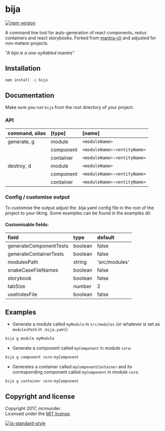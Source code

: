 # bija

[![npm version](https://badge.fury.io/js/bija.svg)](https://badge.fury.io/js/bija)

A command line tool for auto-generation of react components, redux containers and react storybooks. Forked from [mantra-cli](https://github.com/mantrajs/mantra-cli) and adjusted for non-meteor projects.

*"A bija is a one-syllabled mantra"*


## Installation

```bash
npm install -g bija
```


## Documentation

Make sure you run `bija` from the root directory of your project.

### API
| command, alias | [type]    | [name]                      |
| :------------- | :-------- | :-------------------------- |
| generate, g    | module    | `<moduleName>`              |
|                | component | `<moduleName>:<entityName>` |
|                | container | `<moduleName>:<entityName>` |
| destroy, d     | module    | `<moduleName>`              |
|                | component | `<moduleName>:<entityName>` |
|                | container | `<moduleName>:<entityName>` |


### Config / customise output

To customise the output adjust the .bija.yaml config file in the root of the project to your liking. Some examples can be found in the examples dir.

#### Customisable fields:

| field                  | type            | default              |
| :--------------------- | :-------------- | :--------------------|
| generateComponentTests | boolean         | false                |
| generateContainerTests | boolean         | false                |
| modulesPath            | string          | 'src/modules'        |
| snakeCaseFileNames     | boolean         | false                |
| storybook              | boolean         | false                |
| tabSize                | number          | 2                    |
| useIndexFile           | boolean         | false                |

## Examples

- Generate a module called `myModule` in `src/modules` (or whatever is set as `modulesPath` in `.bija.yaml`):

```bash
bija g module myModule
```

- Generate a component called `myComponent` in module `core`:

```bash
bija g component core:myComponent
```

- Generates a container called `myComponentContainer` and its corresponding component called `myComponent` in module `core`:

```bash
bija g container core:myComponent
```

## Copyright and license

Copyright 2017, mcmunder.  
Licensed under the [MIT license](./LICENSE).

[![js-standard-style](https://cdn.rawgit.com/feross/standard/master/badge.svg)](https://github.com/feross/standard)
